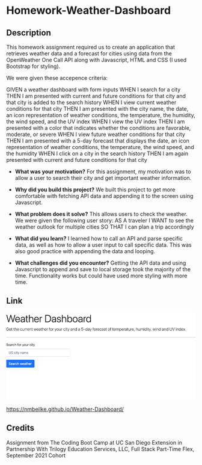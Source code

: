 # Homework-Weather-Dashboard
## Description
This homework assignment required us to create an application that retrieves weather data and a forecast for cities using data from the OpenWeather One Call API along with Javascript, HTML and CSS (I used Bootstrap for styling).


We were given these accepence criteria:

GIVEN a weather dashboard with form inputs
WHEN I search for a city
THEN I am presented with current and future conditions for that city and that city is added to the search history
WHEN I view current weather conditions for that city
THEN I am presented with the city name, the date, an icon representation of weather conditions, the temperature, the humidity, the wind speed, and the UV index
WHEN I view the UV index
THEN I am presented with a color that indicates whether the conditions are favorable, moderate, or severe
WHEN I view future weather conditions for that city
THEN I am presented with a 5-day forecast that displays the date, an icon representation of weather conditions, the temperature, the wind speed, and the humidity
WHEN I click on a city in the search history
THEN I am again presented with current and future conditions for that city

  
- **What was your motivation?**
For this assignment, my motivation was to allow a user to search their city and get important weather information. 
  
- **Why did you build this project?**
We built this project to get more comfortable with fetching API data and appending it to the screen using Javascript.

- **What problem does it solve?**
This allows users to check the weather. We were given the following user story:
AS A traveler
I WANT to see the weather outlook for multiple cities
SO THAT I can plan a trip accordingly

- **What did you learn?**
I learned how to call an API and parse specific data, as well as how to allow a user input to call specific data. This was also good practice with appending the data and looping.

- **What challenges did you encounter?**
Getting the API data and using Javascript to append and save to local storage took the majority of the time. Functionality works but could have used more styling with more time.

## Link
![Screenshot of live site](https://raw.githubusercontent.com/nmbeilke/Homework-Weather-Dashboard/main/Assets/Screen%20Shot%202021-10-24%20at%2012.53.33%20AM.png)

https://nmbeilke.github.io/Weather-Dashboard/

## Credits
  
Assignment from The Coding Boot Camp at UC San Diego Extension in Partnership With Trilogy Education Services, LLC, Full Stack Part-Time Flex, September 2021 Cohort
